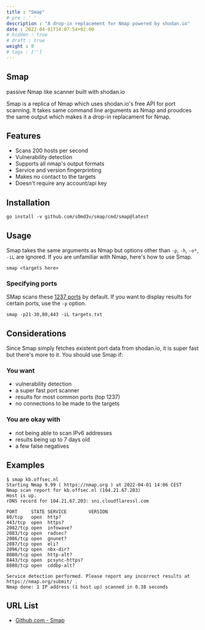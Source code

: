 ```yaml
---
title : "Smap"
# pre : ' '
description : "A drop-in replacement for Nmap powered by shodan.io"
date : 2022-04-01T14:07:54+02:00
# hidden : true
# draft : true
weight : 0
# tags : ['']
---
```


## Smap

passive Nmap like scanner built with shodan.io

Smap is a replica of Nmap which uses shodan.io's free API for port scanning. It takes same command line arguments as Nmap and proudces the same output which makes it a drop-in replacament for Nmap.

## Features

* Scans 200 hosts per second
* Vulnerability detection
* Supports all nmap's output formats
* Service and version fingerprinting
* Makes no contact to the targets
* Doesn't require any account/api key

## Installation

```plain
go install -v github.com/s0md3v/smap/cmd/smap@latest
```

## Usage

Smap takes the same arguments as Nmap but options other than `-p`, `-h`, `-o*`, `-iL` are ignored. If you are unfamiliar with Nmap, here's how to use Smap.

```plain
smap <targets here>
```

### Specifying ports

SMap scans these [1237 ports](https://api.shodan.io/shodan/ports) by default. If you want to display results for certain ports, use the `-p` option.

```plain
smap -p21-30,80,443 -iL targets.txt
```

## Considerations

Since Smap simply fetches existent port data from shodan.io, it is super fast but there's more to it. You should use Smap if:

### You want

* vulnerability detection
* a super fast port scanner
* results for most common ports (top 1237)
* no connections to be made to the targets

### You are okay with

* not being able to scan IPv6 addresses
* results being up to 7 days old
* a few false negatives

## Examples

```plain
$ smap kb.offsec.nl           
Starting Nmap 9.99 ( https://nmap.org ) at 2022-04-01 14:06 CEST
Nmap scan report for kb.offsec.nl (104.21.67.203)
Host is up.
rDNS record for 104.21.67.203: sni.cloudflaressl.com

PORT     STATE SERVICE        VERSION
80/tcp   open  http?          
443/tcp  open  https?         
2082/tcp open  infowave?      
2083/tcp open  radsec?        
2086/tcp open  gnunet?        
2087/tcp open  eli?           
2096/tcp open  nbx-dir?       
8080/tcp open  http-alt?      
8443/tcp open  pcsync-https?  
8880/tcp open  cddbp-alt?     

Service detection performed. Please report any incorrect results at https://nmap.org/submit/ .
Nmap done: 1 IP address (1 host up) scanned in 0.38 seconds
```

## URL List

- [Github.com - Smap](https://github.com/s0md3v/Smap)
